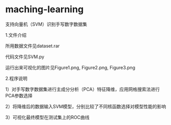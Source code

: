 # maching-learning
支持向量机（SVM）识别手写数字数据集

1.文件介绍

所用数据文件见dataset.rar

代码文件见SVM.py

运行出来可视化的图片见Figure1.png, Figure2.png, Figure3.png

2.程序说明

1）对手写数字数据集进行主成分分析（PCA）特征降维，应用网格搜索法进行PCA参数选择

2）将降维后的数据输入SVM模型，分别比较了不同核函数选择对模型性能的影响

3）可视化最终模型在测试集上的ROC曲线
